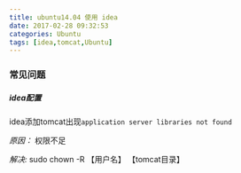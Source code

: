 ```yaml
---
title: ubuntu14.04 使用 idea
date: 2017-02-28 09:32:53
categories: Ubuntu
tags: [idea,tomcat,Ubuntu]
---
```

### 常见问题
##### idea配置

idea添加tomcat出现`application server libraries not found`

*原因：* 权限不足

*解决:* sudo chown -R 【用户名】 【tomcat目录】

